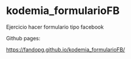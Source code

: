 # kodemia_formularioFB
Ejercicio hacer formulario tipo facebook 

Github pages:

https://fandopg.github.io/kodemia_formularioFB/
